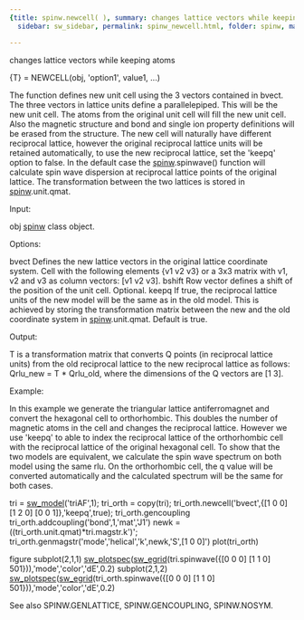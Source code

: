 ```yaml
---
{title: spinw.newcell( ), summary: changes lattice vectors while keeping atoms, keywords: sample,
  sidebar: sw_sidebar, permalink: spinw_newcell.html, folder: spinw, mathjax: 'true'}

---
```

changes lattice vectors while keeping atoms
 
{T} = NEWCELL(obj, 'option1', value1, ...)
 
The function defines new unit cell using the 3 vectors contained in
bvect. The three vectors in lattice units define a parallelepiped. This
will be the new unit cell. The atoms from the original unit cell will
fill the new unit cell. Also the magnetic structure and bond and single
ion property definitions will be erased from the structure. The new cell
will naturally have different reciprocal lattice, however the original
reciprocal lattice units will be retained automatically, to use the new
reciprocal lattice, set the 'keepq' option to false. In the default case
the [spinw](spinw.html).spinwave() function will calculate spin wave dispersion at
reciprocal lattice points of the original lattice. The transformation
between the two lattices is stored in [spinw](spinw.html).unit.qmat.
 
Input:
 
obj       [spinw](spinw.html) class object.
 
Options:
 
bvect     Defines the new lattice vectors in the original lattice
          coordinate system. Cell with the following elements
          {v1 v2 v3} or a 3x3 matrix with v1, v2 and v3 as column
          vectors: [v1 v2 v3].
bshift    Row vector defines a shift of the position of the unit cell.
          Optional.
keepq     If true, the reciprocal lattice units of the new model will be
          the same as in the old model. This is achieved by storing the
          transformation matrix between the new and the old coordinate
          system in [spinw](spinw.html).unit.qmat. Default is true.
 
Output:
 
T     is a transformation matrix that converts Q points (in reciprocal
      lattice units) from the old reciprocal lattice to the new
      reciprocal lattice as follows:
          Qrlu_new = T * Qrlu_old,
      where the dimensions of the Q vectors are [1 3].
 
Example:
 
In this example we generate the triangular lattice antiferromagnet and
convert the hexagonal cell to orthorhombic. This doubles the number of
magnetic atoms in the cell and changes the reciprocal lattice. However we
use 'keepq' to able to index the reciprocal lattice of the orthorhombic
cell with the reciprocal lattice of the original hexagonal cell. To show
that the two models are equivalent, we calculate the spin wave spectrum
on both model using the same rlu. On the orthorhombic cell, the q value
will be converted automatically and the calculated spectrum will be the
same for both cases.
 
tri = [sw_model](sw_model.html)('triAF',1);
tri_orth = copy(tri);
tri_orth.newcell('bvect',{[1 0 0] [1 2 0] [0 0 1]},'keepq',true);
tri_orth.gencoupling
tri_orth.addcoupling('bond',1,'mat','J1')
newk = ((tri_orth.unit.qmat)*tri.magstr.k')';
tri_orth.genmagstr('mode','helical','k',newk,'S',[1 0 0]')
plot(tri_orth)
  
figure
subplot(2,1,1)
[sw_plotspec](sw_plotspec.html)([sw_egrid](sw_egrid.html)(tri.spinwave({[0 0 0] [1 1 0] 501})),'mode','color','dE',0.2)
subplot(2,1,2)
[sw_plotspec](sw_plotspec.html)([sw_egrid](sw_egrid.html)(tri_orth.spinwave({[0 0 0] [1 1 0] 501})),'mode','color','dE',0.2)
 
 
See also SPINW.GENLATTICE, SPINW.GENCOUPLING, SPINW.NOSYM.
 


